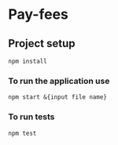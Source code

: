 # Pay-fees

## Project setup
```
npm install
```

### To run the application use
```
npm start &{input file name}
```

### To run tests
```
npm test
```
